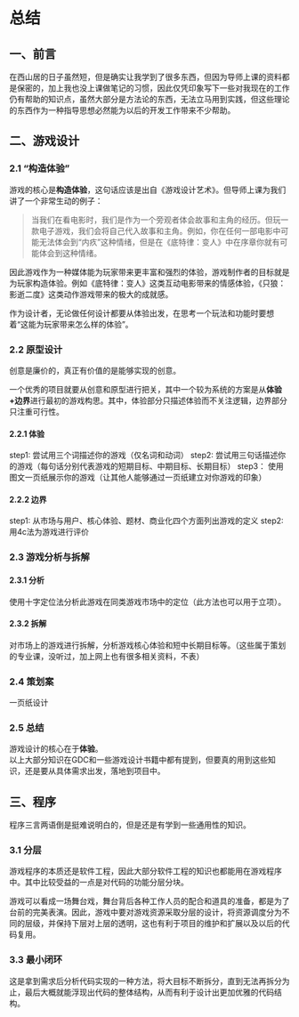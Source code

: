 # 总结
## 一、前言
在西山居的日子虽然短，但是确实让我学到了很多东西，但因为导师上课的资料都是保密的，加上我也没上课做笔记的习惯，因此仅凭印象写下一些对我现在的工作仍有帮助的知识点，虽然大部分是方法论的东西，无法立马用到实践，但这些理论的东西作为一种指导思想必然能为以后的开发工作带来不少帮助。  

## 二、游戏设计 

### 2.1 “构造体验”  

游戏的核心是**构造体验**，这句话应该是出自《游戏设计艺术》。但导师上课为我们讲了一个非常生动的例子：    

>当我们在看电影时，我们是作为一个旁观者体会故事和主角的经历。但玩一款电子游戏，我们会将自己代入故事和主角。例如，你在任何一部电影中可能无法体会到“内疚”这种情绪，但是在《底特律：变人》中在序章你就有可能体会到这种情绪。     

因此游戏作为一种媒体能为玩家带来更丰富和强烈的体验，游戏制作者的目标就是为玩家构造体验。例如《底特律：变人》这类互动电影带来的情感体验，《只狼：影逝二度》这类动作游戏带来的极大的成就感。  

作为设计者，无论做任何设计都要从体验出发，在思考一个玩法和功能时要想着“这能为玩家带来怎么样的体验”。    

### 2.2 原型设计    

创意是廉价的，真正有价值的是能够实现的创意。    

一个优秀的项目就要从创意和原型进行把关，其中一个较为系统的方案是从**体验+边界**进行最初的游戏构思。其中，体验部分只描述体验而不关注逻辑，边界部分只注重可行性。     
#### 2.2.1 体验
step1:  尝试用三个词描述你的游戏（仅名词和动词）
step2:  尝试用三句话描述你的游戏（每句话分别代表游戏的短期目标、中期目标、长期目标）
step3： 使用图文一页纸展示你的游戏（让其他人能够通过一页纸建立对你游戏的印象）
#### 2.2.2 边界
step1:  从市场与用户、核心体验、题材、商业化四个方面列出游戏的定义
step2:  用4c法为游戏进行评价    

### 2.3 游戏分析与拆解
#### 2.3.1 分析
使用十字定位法分析此游戏在同类游戏市场中的定位（此方法也可以用于立项）。
#### 2.3.2 拆解
对市场上的游戏进行拆解，分析游戏核心体验和短中长期目标等。（这些属于策划的专业课，没听过，加上网上也有很多相关资料，不表）  
### 2.4 策划案
一页纸设计

### 2.5 总结
游戏设计的核心在于**体验**。    
以上大部分知识在GDC和一些游戏设计书籍中都有提到，但要真的用到这些知识，还是要从具体需求出发，落地到项目中。



## 三、程序
程序三言两语倒是挺难说明白的，但是还是有学到一些通用性的知识。
### 3.1 分层    
游戏程序的本质还是软件工程，因此大部分软件工程的知识也都能用在游戏程序中。其中比较受益的一点是对代码的功能分层分块。    

游戏可以看成一场舞台戏，舞台背后各种工作人员的配合和道具的准备，都是为了台前的完美表演。因此，游戏中要对游戏资源采取分层的设计，将资源调度分为不同的层级，并保持下层对上层的透明，这也有利于项目的维护和扩展以及以后的代码复用。    

### 3.3 最小闭环
这是拿到需求后分析代码实现的一种方法，将大目标不断拆分，直到无法再拆分为止，最后大概就能浮现出代码的整体结构，从而有利于设计出更加优雅的代码结构。  



